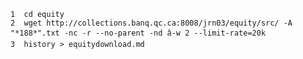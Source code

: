     1  cd equity
    2  wget http://collections.banq.qc.ca:8008/jrn03/equity/src/ -A "*188*".txt -nc -r --no-parent -nd â-w 2 --limit-rate=20k
    3  history > equitydownload.md
